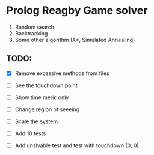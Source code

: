 # Prolog Reagby Game solver

1. Random search
2. Backtracking
3. Some other algorithm (A*, Simulated Annealing)

## TODO:

- [x] Remove excessive methods from files
- [ ] See the touchdown point
- [ ] Show time meric only
- [ ] Change region of seeeing
- [ ] Scale the system
- [ ] Add 10 tests
- [ ] Add unslvable test and test with touchdown (0, 0)

